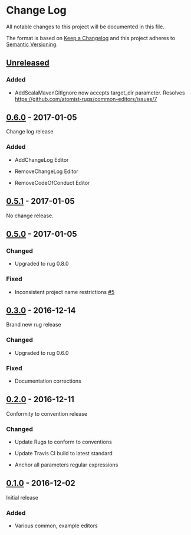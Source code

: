 # Change Log

All notable changes to this project will be documented in this file.

The format is based on [Keep a Changelog](http://keepachangelog.com/)
and this project adheres to [Semantic Versioning](http://semver.org/).

## [Unreleased]

[Unreleased]: https://github.com/atomist-rugs/common-editors/compare/0.6.0...HEAD

### Added

-  AddScalaMavenGitIgnore now accepts target_dir parameter.
   Resolves https://github.com/atomist-rugs/common-editors/issues/7

## [0.6.0] - 2017-01-05

[0.6.0]: https://github.com/atomist-rugs/common-editors/compare/0.5.1...0.6.0

Change log release

### Added

-   AddChangeLog Editor

-   RemoveChangeLog Editor

-   RemoveCodeOfConduct Editor

## [0.5.1] - 2017-01-05

[0.5.1]: https://github.com/atomist-rugs/common-editors/compare/0.5.0...0.5.1

No change release.

## [0.5.0] - 2017-01-05

[0.5.0]: https://github.com/atomist-rugs/common-editors/compare/0.3.0...0.5.0

### Changed

-   Upgraded to rug 0.8.0

### Fixed

-   Inconsistent project name restrictions [#5][issue5]

[issue5]: https://github.com/atomist-rugs/common-editors/issues/5

## [0.3.0] - 2016-12-14

[0.3.0]: https://github.com/atomist-rugs/common-editors/compare/0.2.0...0.3.0

Brand new rug release

### Changed

-   Upgraded to rug 0.6.0

### Fixed

-   Documentation corrections

## [0.2.0] - 2016-12-11

[0.2.0]: https://github.com/atomist-rugs/common-editors/compare/0.1.0...0.2.0

Conformity to convention release

### Changed

-   Update Rugs to conform to conventions

-   Update Travis CI build to latest standard

-   Anchor all parameters regular expressions

## [0.1.0] - 2016-12-02

[0.1.0]: https://github.com/atomist-rugs/common-editors/tree/0.1.0

Initial release

### Added

-   Various common, example editors
